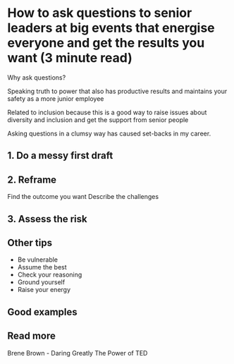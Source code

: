 # How to ask questions to senior leaders at big events that energise everyone and get the results you want (3 minute read)

Why ask questions?

Speaking truth to power that also has productive results and maintains your safety as a more junior employee

Related to inclusion because this is a good way to raise issues about diversity and inclusion and get the support from senior people

Asking questions in a clumsy way has caused set-backs in my career.

## 1. Do a messy first draft


## 2. Reframe

Find the outcome you want
Describe the challenges

## 3. Assess the risk

## Other tips

* Be vulnerable
* Assume the best
* Check your reasoning
* Ground yourself
* Raise your energy

## Good examples



## Read more

Brene Brown - Daring Greatly
The Power of TED
